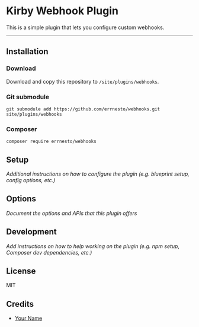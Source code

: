 # Kirby Webhook Plugin

This is a simple plugin that lets you configure custom webhooks.

---

## Installation

### Download

Download and copy this repository to `/site/plugins/webhooks`.

### Git submodule

```
git submodule add https://github.com/errnesto/webhooks.git site/plugins/webhooks
```

### Composer

```
composer require errnesto/webhooks
```

## Setup

_Additional instructions on how to configure the plugin (e.g. blueprint setup, config options, etc.)_

## Options

_Document the options and APIs that this plugin offers_

## Development

_Add instructions on how to help working on the plugin (e.g. npm setup, Composer dev dependencies, etc.)_

## License

MIT

## Credits

- [Your Name](https://github.com/ghost)

